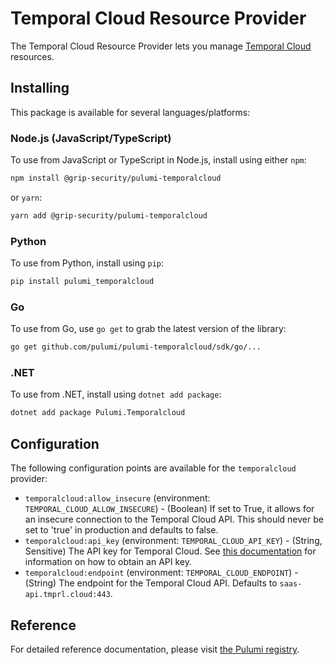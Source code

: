 # Temporal Cloud Resource Provider

The Temporal Cloud Resource Provider lets you manage [Temporal Cloud](https://temporal.io) resources.

## Installing

This package is available for several languages/platforms:

### Node.js (JavaScript/TypeScript)

To use from JavaScript or TypeScript in Node.js, install using either `npm`:

```bash
npm install @grip-security/pulumi-temporalcloud
```

or `yarn`:

```bash
yarn add @grip-security/pulumi-temporalcloud
```

### Python

To use from Python, install using `pip`:

```bash
pip install pulumi_temporalcloud
```

### Go

To use from Go, use `go get` to grab the latest version of the library:

```bash
go get github.com/pulumi/pulumi-temporalcloud/sdk/go/...
```

### .NET

To use from .NET, install using `dotnet add package`:

```bash
dotnet add package Pulumi.Temporalcloud
```

## Configuration

The following configuration points are available for the `temporalcloud` provider:

- `temporalcloud:allow_insecure` (environment: `TEMPORAL_CLOUD_ALLOW_INSECURE`) - (Boolean) If set to True, it allows for an insecure connection to the Temporal Cloud API. This should never be set to 'true' in production and defaults to false.
- `temporalcloud:api_key` (environment: `TEMPORAL_CLOUD_API_KEY`) - (String, Sensitive) The API key for Temporal Cloud. See [this documentation](https://docs.temporal.io/cloud/api-keys) for information on how to obtain an API key.
- `temporalcloud:endpoint` (environment: `TEMPORAL_CLOUD_ENDPOINT`) - (String) The endpoint for the Temporal Cloud API. Defaults to `saas-api.tmprl.cloud:443`.

## Reference

For detailed reference documentation, please visit [the Pulumi registry](https://www.pulumi.com/registry/packages/temporalcloud/api-docs/).

